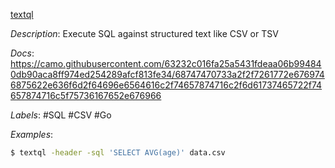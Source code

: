 [textql](https://github.com/dinedal/textql)

*Description*: Execute SQL against structured text like CSV or TSV

*Docs*: https://camo.githubusercontent.com/63232c016fa25a5431fdeaa06b994840db90aca8ff974ed254289afcf813fe34/68747470733a2f2f7261772e6769746875622e636f6d2f64696e6564616c2f74657874716c2f6d61737465722f74657874716c5f75736167652e676966

*Labels*: #SQL #CSV #Go

*Examples*:

```bash
$ textql -header -sql 'SELECT AVG(age)' data.csv
```
